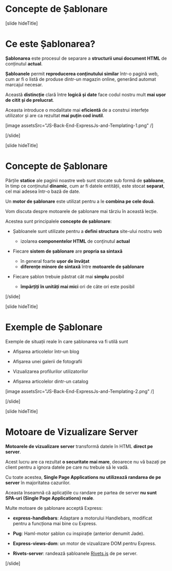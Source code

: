 # Concepte de Șablonare 

[slide hideTitle]

# Ce este Șablonarea?

**Șablonarea** este procesul de separare a **structurii unui document HTML** de conținutul **actual**.

**Șabloanele** permit **reproducerea conținutului similar** într-o pagină web, cum ar fi o listă de produse dintr-un magazin online, generând automat marcajul necesar.

Această **distincție** clară între **logică și date** face codul nostru mult **mai ușor de citit și de prelucrat**.

Aceasta introduce o modalitate mai **eficientă** de a construi interfețe utilizator și are ca rezultat **mai puțin cod inutil**.


[image assetsSrc="JS-Back-End-ExpressJs-and-Templating-1.png" /]




[/slide]

[slide hideTitle]

# Concepte de Șablonare

Părțile **statice** ale paginii noastre web sunt stocate sub formă de **șabloane**, în timp ce conținutul **dinamic**, cum ar fi datele entității, este stocat **separat**, cel mai adesea într-o bază de date.

Un **motor de șablonare** este utilizat pentru a le **combina pe cele două**.

Vom discuta despre motoarele de șablonare mai târziu în această lecție.

Acestea sunt principalele **concepte de șablonare**:

- Șabloanele sunt utilizate pentru a **defini structura** site-ului nostru web
    - izolarea **componentelor HTML** de conținutul **actual**

- Fiecare **sistem de șablonare** are **propria sa sintaxă**
    - în general foarte **ușor de învățat**
    - **diferențe minore de sintaxă** între **motoarele de șablonare**

- Fiecare șablon trebuie păstrat cât mai **simplu** posibil
    - **împărțiți în unități mai mici** ori de câte ori este posibil

[/slide]


[slide hideTitle]
# Exemple de Șablonare

Exemple de situații reale în care șablonarea va fi utilă sunt

- Afișarea articolelor într-un blog

- Afișarea unei galerii de fotografii

- Vizualizarea profilurilor utilizatorilor

- Afișarea articolelor dintr-un catalog

[image assetsSrc="JS-Back-End-ExpressJs-and-Templating-2.png" /]

[/slide]

[slide hideTitle]

# Motoare de Vizualizare Server

**Motoarele de vizualizare server** transformă datele în HTML **direct pe server**.

Acest lucru are ca rezultat **o securitate mai mare**, deoarece nu vă bazați pe client pentru a ignora datele pe care nu trebuie să le vadă.

Cu toate acestea, **Single Page Applications nu utilizează randarea de pe server** în majoritatea cazurilor.

Aceasta înseamnă că aplicațiile cu randare pe partea de server **nu sunt SPA-uri (Single Page Applications) reale**.

Multe motoare de șablonare acceptă Express:

- **express-handlebars**: Adaptare a motorului Handlebars, modificat pentru a funcționa mai bine cu Express.
  
- **Pug**: Haml\-motor șablon cu inspirație (anterior denumit Jade).
  
- **Express-views-dom**: un motor de vizualizare DOM pentru Express.

- **Rivets-server**: randează șabloanele [Rivets.js](http://rivetsjs.com) de pe server.

[/slide]
